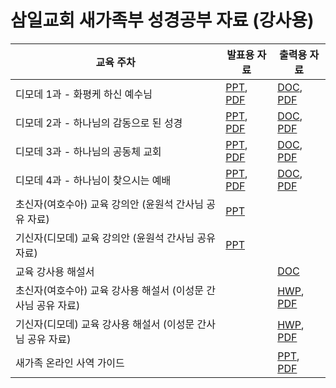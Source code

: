 # 삼일교회 새가족부 성경공부 자료 (강사용)

| 교육 주차                                                    | 발표용 자료                                                  | 출력용 자료                                                  |
| ------------------------------------------------------------ | ------------------------------------------------------------ | ------------------------------------------------------------ |
| 디모데 1과 - 화평케 하신 예수님                              | [PPT](blog/300_Bible/SamilNewFamily/삼일교회_새가족부_디모데1과_강의.pptx), [PDF](blog/300_Bible/SamilNewFamily/삼일교회_새가족부_디모데1과_강의.pdf) | [DOC](blog/300_Bible/SamilNewFamily/삼일교회_새가족부_디모데1과_교재.docx), [PDF](blog/300_Bible/SamilNewFamily/삼일교회_새가족부_디모데1과_교재.pdf) |
| 디모데 2과 - 하나님의 감동으로 된 성경                       | [PPT](blog/300_Bible/SamilNewFamily/삼일교회_새가족부_디모데2과_강의.pptx), [PDF](blog/300_Bible/SamilNewFamily/삼일교회_새가족부_디모데2과_강의.pdf) | [DOC](blog/300_Bible/SamilNewFamily/삼일교회_새가족부_디모데2과_교재.docx), [PDF](blog/300_Bible/SamilNewFamily/삼일교회_새가족부_디모데2과_교재.pdf) |
| 디모데 3과 - 하나님의 공동체 교회                            | [PPT](blog/300_Bible/SamilNewFamily/삼일교회_새가족부_디모데3과_강의.pptx), [PDF](blog/300_Bible/SamilNewFamily/삼일교회_새가족부_디모데3과_강의.pdf) | [DOC](blog/300_Bible/SamilNewFamily/삼일교회_새가족부_디모데3과_교재.docx), [PDF](blog/300_Bible/SamilNewFamily/삼일교회_새가족부_디모데3과_교재.pdf) |
| 디모데 4과 - 하나님이 찾으시는 예배                          | [PPT](blog/300_Bible/SamilNewFamily/삼일교회_새가족부_디모데4과_강의.pptx), [PDF](blog/300_Bible/SamilNewFamily/삼일교회_새가족부_디모데4과_강의.pdf) | [DOC](blog/300_Bible/SamilNewFamily/삼일교회_새가족부_디모데4과_교재.docx), [PDF](blog/300_Bible/SamilNewFamily/삼일교회_새가족부_디모데4과_교재.pdf) |
| 초신자(여호수아) 교육 강의안 (윤원석 간사님 공유 자료)       | [PPT](blog/300_Bible/SamilNewFamily/새가족교육초신자반20201108.pptx) |                                                              |
| 기신자(디모데) 교육 강의안 (윤원석 간사님 공유 자료)         | [PPT](blog/300_Bible/SamilNewFamily/새가족교육기신자반20201108.pptx) |                                                              |
| 교육 강사용 해설서                                           |                                                              | [DOC](blog/300_Bible/SamilNewFamily/삼일교회_새가족부_디모데_해설.docx) |
| 초신자(여호수아) 교육 강사용 해설서 (이성문 간사님 공유 자료) |                                                              | [HWP](blog/300_Bible/SamilNewFamily/Joshua2020.hwp), [PDF](blog/300_Bible/SamilNewFamily/Joshua2020.pdf) |
| 기신자(디모데) 교육 강사용 해설서 (이성문 간사님 공유 자료)  |                                                              | [HWP](blog/300_Bible/SamilNewFamily/Timothy2020.hwp), [PDF](blog/300_Bible/SamilNewFamily/Timothy2020.pdf) |
| 새가족 온라인 사역 가이드                                    |                                                              | [PPT](blog/300_Bible/SamilNewFamily/새가족부온라인사역가이드.pptx), [PDF](blog/300_Bible/SamilNewFamily/새가족부온라인사역가이드.pdf) |

